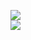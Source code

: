 [![](https://img.shields.io/badge/Made%20With-Github%20Spray-lightgrey.svg?style=for-the-badge&logo=github)](https://github.com/Annihil/github-spray#7424)  
[![](https://i.imgur.com/2DrTn0Z.gif)](https://github.com/Annihil/github-spray)